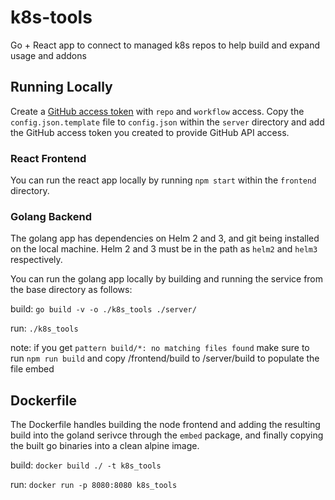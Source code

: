 # k8s-tools
Go + React app to connect to managed k8s repos to help build and expand usage and addons

## Running Locally
Create a [GitHub access token](https://github.com/settings/tokens) with `repo` and `workflow` access.  Copy the `config.json.template` file to `config.json` within the `server` directory and add the GitHub access token you created to provide GitHub API access. 

### React Frontend
You can run the react app locally by running `npm start` within the `frontend` directory.
### Golang Backend
The golang app has dependencies on Helm 2 and 3, and git being installed on the local machine. Helm 2 and 3 must be in the path as `helm2` and `helm3` respectively.

You can run the golang app locally by building and running the service from the base directory as follows:


build: `go build -v -o ./k8s_tools ./server/`

run: `./k8s_tools`

note: if you get `pattern build/*: no matching files found` make sure to run `npm run build` and copy /frontend/build to /server/build to populate the file embed

## Dockerfile
The Dockerfile handles building the node frontend and adding the resulting build into the goland serivce through the `embed` package, and finally copying the built go binaries into a clean alpine image.

build: `docker build ./ -t k8s_tools`

run: `docker run -p 8080:8080 k8s_tools`
